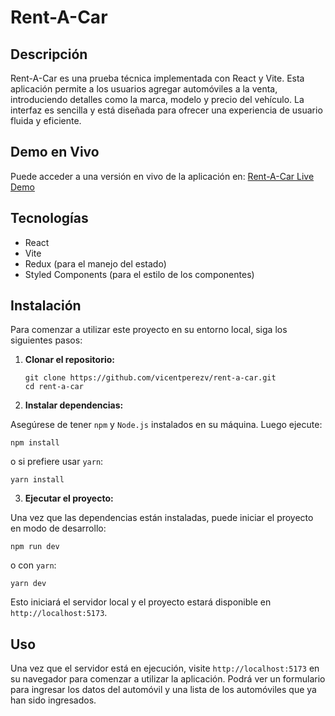 # Rent-A-Car

## Descripción

Rent-A-Car es una prueba técnica implementada con React y Vite. Esta aplicación permite a los usuarios agregar automóviles a la venta, introduciendo detalles como la marca, modelo y precio del vehículo. La interfaz es sencilla y está diseñada para ofrecer una experiencia de usuario fluida y eficiente.
## Demo en Vivo

Puede acceder a una versión en vivo de la aplicación en: [Rent-A-Car Live Demo](https://effortless-gaufre-f29b48.netlify.app/)
## Tecnologías

- React
- Vite
- Redux (para el manejo del estado)
- Styled Components (para el estilo de los componentes)

## Instalación

Para comenzar a utilizar este proyecto en su entorno local, siga los siguientes pasos:

1. **Clonar el repositorio:**
   ```
   git clone https://github.com/vicentperezv/rent-a-car.git
   cd rent-a-car
   ```

2. **Instalar dependencias:**

Asegúrese de tener `npm` y `Node.js` instalados en su máquina. Luego ejecute:
   ```
  npm install
   ```
o si prefiere usar `yarn`:
```
yarn install
```


3. **Ejecutar el proyecto:**

Una vez que las dependencias están instaladas, puede iniciar el proyecto en modo de desarrollo:
```
npm run dev
```
o con `yarn`:
```
yarn dev
```
Esto iniciará el servidor local y el proyecto estará disponible en `http://localhost:5173`.
## Uso

Una vez que el servidor está en ejecución, visite `http://localhost:5173` en su navegador para comenzar a utilizar la aplicación. Podrá ver un formulario para ingresar los datos del automóvil y una lista de los automóviles que ya han sido ingresados.




